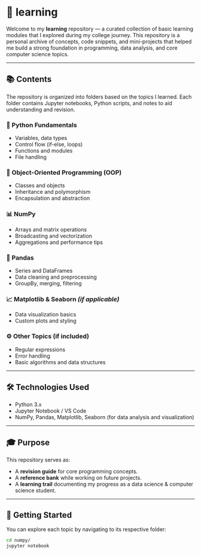 # 📘 learning

Welcome to my **learning** repository — a curated collection of basic learning modules that I explored during my college journey. This repository is a personal archive of concepts, code snippets, and mini-projects that helped me build a strong foundation in programming, data analysis, and core computer science topics.

---

## 📚 Contents

The repository is organized into folders based on the topics I learned. Each folder contains Jupyter notebooks, Python scripts, and notes to aid understanding and revision.

### 🔢 Python Fundamentals
- Variables, data types
- Control flow (if-else, loops)
- Functions and modules
- File handling

### 🧠 Object-Oriented Programming (OOP)
- Classes and objects
- Inheritance and polymorphism
- Encapsulation and abstraction

### 📊 NumPy
- Arrays and matrix operations
- Broadcasting and vectorization
- Aggregations and performance tips

### 🐼 Pandas
- Series and DataFrames
- Data cleaning and preprocessing
- GroupBy, merging, filtering

### 📈 Matplotlib & Seaborn *(if applicable)*
- Data visualization basics
- Custom plots and styling

### ⚙️ Other Topics (if included)
- Regular expressions
- Error handling
- Basic algorithms and data structures

---

## 🛠️ Technologies Used

- Python 3.x
- Jupyter Notebook / VS Code
- NumPy, Pandas, Matplotlib, Seaborn (for data analysis and visualization)

---

## 🎓 Purpose

This repository serves as:
- A **revision guide** for core programming concepts.
- A **reference bank** while working on future projects.
- A **learning trail** documenting my progress as a data science & computer science student.

---

## 🚀 Getting Started

You can explore each topic by navigating to its respective folder:

```bash
cd numpy/
jupyter notebook
